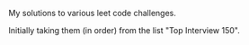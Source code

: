 My solutions to various leet code challenges.

Initially taking them (in order) from the list "Top Interview 150".
